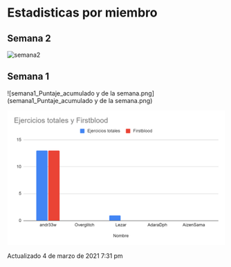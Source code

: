 # Estadisticas por miembro

## Semana 2

![semana2](D:\G4T13L.github.io\PATH\semana2_Ejerciciostatales_y_firstblood.png)

## Semana 1

![semana1_Puntaje_acumulado y de la semana.png](semana1_Puntaje_acumulado y de la semana.png)

![semana1_Ejerciciostatales_y_firstblood.png](semana1_Ejerciciostatales_y_firstblood.png)

Actualizado 4 de marzo de 2021 7:31 pm

